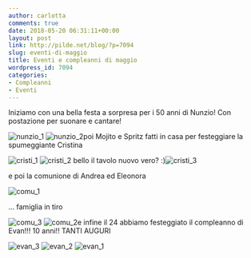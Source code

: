 ```yaml
---
author: carlotta
comments: true
date: 2018-05-20 06:31:11+00:00
layout: post
link: http://pilde.net/blog/?p=7094
slug: eventi-di-maggio
title: Eventi e compleanni di maggio
wordpress_id: 7094
categories:
- Compleanni
- Eventi
---
```


Iniziamo con una bella festa a sorpresa per i 50 anni di Nunzio! Con postazione per suonare e cantare!

![nunzio_1](http://pilde.net/blog/wp-content/uploads/2018/05/nunzio_1.jpg) ![nunzio_2](http://pilde.net/blog/wp-content/uploads/2018/05/nunzio_2.jpg)poi Mojito e Spritz fatti in casa per festeggiare la spumeggiante Cristina

![cristi_1](http://pilde.net/blog/wp-content/uploads/2018/05/cristi_1.jpg) ![cristi_2](http://pilde.net/blog/wp-content/uploads/2018/05/cristi_2.jpg) bello il tavolo nuovo vero? :)![cristi_3](http://pilde.net/blog/wp-content/uploads/2018/05/cristi_3.jpg)

e poi la comunione di Andrea ed Eleonora

![comu_1](http://pilde.net/blog/wp-content/uploads/2018/05/comu_1.jpg)

... famiglia in tiro

![comu_3](http://pilde.net/blog/wp-content/uploads/2018/05/comu_3.jpg) ![comu_2](http://pilde.net/blog/wp-content/uploads/2018/05/comu_2.jpg)e infine il 24 abbiamo festeggiato il compleanno di Evan!!! 10 anni!! TANTI AUGURI

![evan_3](http://pilde.net/blog/wp-content/uploads/2018/05/evan_3.png) ![evan_2](http://pilde.net/blog/wp-content/uploads/2018/05/evan_2.png) ![evan_1](http://pilde.net/blog/wp-content/uploads/2018/05/evan_1.png)
